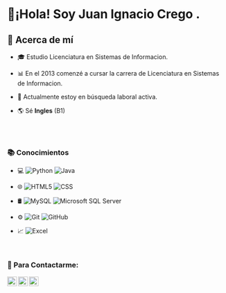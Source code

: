 
<h1> 👋¡Hola! Soy Juan Ignacio Crego . </h1>


<h2> 👀 Acerca de mí </h2>

- 🎓 Estudio Licenciatura en Sistemas de Informacion.

- 📊 En el 2013 comenzé a cursar la carrera de Licenciatura en Sistemas de Informacion.
- 💼 Actualmente estoy en búsqueda laboral activa.
- 🌎 Sé **Ingles** (B1) 
<br/>
<br/>



<h3> 📚 Conocimientos </h3>
  
- 💻 
  ![Python](https://img.shields.io/badge/-Python-333333?style=flat&logo=python) 
  ![Java](https://img.shields.io/badge/-Java-333333?style=flat&logo=Java&logoColor=007396)

  
- 🌐 
  ![HTML5](https://img.shields.io/badge/-HTML5-333333?style=flat&logo=HTML5)
  ![CSS](https://img.shields.io/badge/-CSS-333333?style=flat&logo=CSS3&logoColor=1572B6)
  
  
- 🛢
  ![MySQL](https://img.shields.io/badge/-MySQL-333333?style=flat&logo=mysql)
  ![Microsoft SQL Server](https://img.shields.io/badge/Microsoft_SQL_Server-333333?style=for-the-badge&logo=microsoft-sql-server&logoColor=yellow)
  
  
- ⚙️ 
  ![Git](https://img.shields.io/badge/-Git-333333?style=flat&logo=git)
  ![GitHub](https://img.shields.io/badge/-GitHub-333333?style=flat&logo=github)
  
  
- 📈 
  ![Excel](https://img.shields.io/badge/-Excel-333333?style=flat&logo=Excel)
</div>

<br/>


<h3> 📲 Para Contactarme:  </h3>
<p>
  <a href="https://www.linkedin.com/in/cregojuanignacio/">
    <img align="left" alt="Juan Ignacio Crego LinkdeIn" width="22px" src="https://cdn.jsdelivr.net/npm/simple-icons@3.5.0/icons/linkedin.svg" />
  </a>
  <a href="mailto:igjuan.crego@gmail.com">
    <img align="left" alt="GMail" width="22px" src="https://cdn.jsdelivr.net/npm/simple-icons@3.5.0/icons/gmail.svg" />
  </a>
  
  <a href="https://api.whatsapp.com/send?phone=542226448968">
    <img align="left"  alt="WhatsApp" width="22px" src="https://cdn.jsdelivr.net/npm/simple-icons@3.5.0/icons/whatsapp.svg"  />
  </a>
</p>
<br/>
<br/>



<!---
jicrego/jicrego is a ✨ special ✨ repository because its `README.md` (this file) appears on your GitHub profile.
You can click the Preview link to take a look at your changes.
--->

